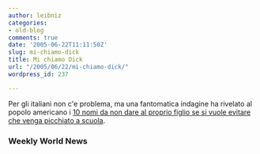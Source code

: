 ```yaml
---
author: leibniz
categories:
- old-blog
comments: true
date: '2005-06-22T11:11:50Z'
slug: mi-chiamo-dick
title: Mi chiamo Dick
url: "/2005/06/22/mi-chiamo-dick/"
wordpress_id: 237

---
```

Per gli italiani non c'e problema, ma una fantomatica indagine ha rivelato al popolo americano i [10 nomi da non dare al proprio figlio se si vuole evitare che venga picchiato a scuola](http://www.weeklyworldnews.com/features/chamber/61600).  



### Weekly World News
